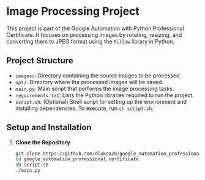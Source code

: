 # Image Processing Project

This project is part of the Google Automation with Python Professional Certificate. It focuses on processing images by rotating, resizing, and converting them to JPEG format using the `Pillow` library in Python.

## Project Structure

- `images/`: Directory containing the source images to be processed.
- `opt/`: Directory where the processed images will be saved.
- `main.py`: Main script that performs the image processing tasks.
- `requirements.txt`: Lists the Python libraries required to run the project.
- `script.sh`: (Optional) Shell script for setting up the environment and installing dependencies. To execute, run `sh script.sh`.

## Setup and Installation

1. **Clone the Repository**

   ```bash
   git clone https://github.com/dluksa20/google_automation_professional_certificate.git
   cd google_automation_professional_certificate
   sh script.sh
   ./main.py
